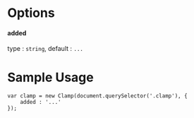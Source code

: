 # Options

#### added

type : `string`, default : `...`

# Sample Usage

```
var clamp = new Clamp(document.querySelector('.clamp'), {
	added : '...'
});
```